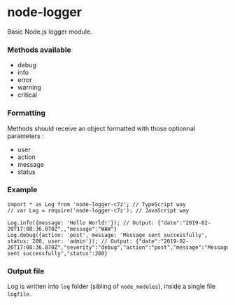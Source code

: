 # node-logger

Basic Node.js logger module.

### Methods available

- debug
- info
- error
- warning
- critical

### Formatting

Methods should receive an object formatted with those optionnal parameters :

- user
- action
- message
- status

### Example

```
import * as Log from 'node-logger-c7z'; // TypeScript way
// var Log = require('node-logger-c7z'); // JavaScript way

Log.info({message: 'Hello World!'}); // Output: {"date":"2019-02-20T17:08:36.870Z",,"message":"WAW"}
Log.debug({action: 'post', message: 'Message sent successfully', status: 200, user: 'admin'}); // Output: {"date":"2019-02-20T17:08:36.870Z","severity":"debug","action":"post","message":"Message sent successfully","status":200}
```

### Output file

Log is written into `log` folder (sibling of `node_modules`), inside a single file `logfile`.  

